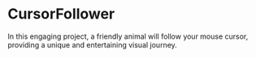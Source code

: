 # CursorFollower
In this engaging project, a friendly animal will follow your mouse cursor, providing a unique and entertaining visual journey.
